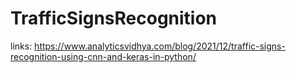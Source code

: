 # TrafficSignsRecognition

links:
https://www.analyticsvidhya.com/blog/2021/12/traffic-signs-recognition-using-cnn-and-keras-in-python/